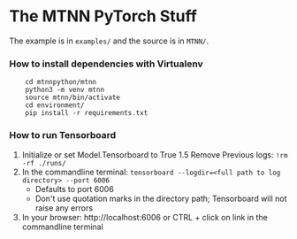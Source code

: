 The MTNN PyTorch Stuff
=========================

The example is in `examples/` and the source is in `MTNN/`.


### How to install dependencies with Virtualenv
```
    cd mtnnpython/mtnn
    python3 -m venv mtnn
    source mtnn/bin/activate
    cd environment/
    pip install -r requirements.txt
```

### How to run Tensorboard
1. Initialize or set Model.Tensorboard to True
1.5 Remove Previous logs:
`!rm -rf ./runs/`
2. In the commandline terminal:
    `tensorboard --logdir=<full path to log directory> --port 6006`
    * Defaults to port 6006
    * Don't use quotation marks in the directory path; Tensorboard will not raise any errors
3. In your browser:  http://localhost:6006 or CTRL + click on link in the commandline terminal